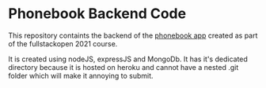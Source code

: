 # Phonebook Backend Code

This repository containts the backend of the [phonebook app](https://spooky-broomstick-18287.herokuapp.com/) created as part of the fullstackopen 2021 course.

It is created using nodeJS, expressJS and MongoDb. It has it's dedicated directory because it is hosted on heroku and cannot have a nested .git folder which will make it annoying to submit.
